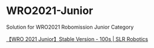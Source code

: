 # WRO2021-Junior

Solution for WRO2021 Robomission Junior Category

[【WRO 2021 Junior】Stable Version - 100s | SLR Robotics](https://youtu.be/2RZcGntWVLQ?si=8WxgoqLrbTulaus-)
